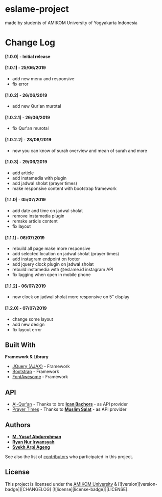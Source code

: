 # eslame-project

made by students of AMIKOM University of Yogyakarta Indonesia 

# Change Log
#### [1.0.0] - Initial release
#### [1.0.1] - 25/06/2019
  - add new menu and responsive
  - fix error
  
 #### [1.0.2] - 26/06/2019
  - add new Qur'an murotal
  
 #### [1.0.2.1] - 26/06/2019
  - fix Qur'an murotal

 #### [1.0.2.2] - 28/06/2019
  - now you can know of surah overview and mean of surah and more
  
  #### [1.0.3] - 29/06/2019
  - add article
  - add instamedia with plugin
  - add jadwal sholat (prayer times)
  - make responsive content with bootstrap framework
  
  #### [1.1.0] - 05/07/2019
  - add date and time on jadwal sholat
  - remove instamedia plugin
  - remake article content
  - fix layout
  
  #### [1.1.1] - 06/07/2019
  - rebuild all page make more responsive
  - add selected location on jadwal sholat (prayer times)
  - add instagram endpoint on footer
  - add jquery clock plugin on jadwal sholat 
  - rebuild instamedia with @eslame.id instagram API
  - fix lagging when open in mobile phone
  
  #### [1.1.2] - 06/07/2019
  - now clock on jadwal sholat more responsive on 5" display
  
  #### [1.2.0] - 07/07/2019
  - change some layout
  - add new design 
  - fix layout error
  
## Built With
**Framework & Library**
* [JQuery (AJAX)](https://jquery.com/) - Framework
* [Bootstrap](https://getbootstrap.com/) - Framework
* [FontAwesome](https://fontawesome.com/) - Framework

## API
* [Al-Qur'an](bit.ly/linkquranapi/) - Thanks to bro **[Ican Bachors](https://github.com/bachors)** - as API provider
* [Prayer Times](bit.ly/linkjadwalsholatapi/) - Thanks to **[Muslim Salat](http://muslimsalat.com)** - as API provider

## Authors

* **[M. Yusuf Abdurrohman](https://instagram.com/aboutmiaw/)** 
* **[Ryan Nur Irwansyah](https://instagram.com/ryirwansyah)** 
* **[Syekh Arpi Ageng](https://instagram.com/brilloart99)** 

See also the list of [contributors](https://github.com/haierlab/eslame-project/contributors) who participated in this project.

## License

This project is licensed under the [AMIKOM University](http://amikom.ac.id/) & [![version][version-badge]][CHANGELOG] [![license][license-badge]][LICENSE].
